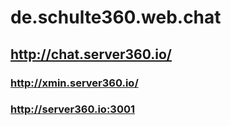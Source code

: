 # de.schulte360.web.chat

## http://chat.server360.io/


### http://xmin.server360.io/
### http://server360.io:3001
